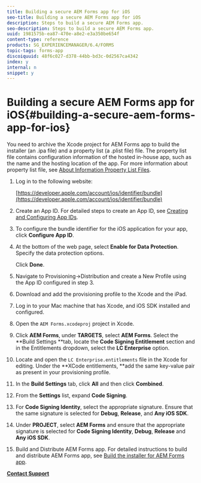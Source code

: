 ```yaml
---
title: Building a secure AEM Forms app for iOS
seo-title: Building a secure AEM Forms app for iOS
description: Steps to build a secure AEM Forms app.
seo-description: Steps to build a secure AEM Forms app.
uuid: 1981575b-ea87-470e-a8e2-e3a350be654f
content-type: reference
products: SG_EXPERIENCEMANAGER/6.4/FORMS
topic-tags: forms-app
discoiquuid: 48f6c027-d378-44bb-bd3c-0d2567ca4342
index: y
internal: n
snippet: y
---
```


# Building a secure AEM Forms app for iOS{#building-a-secure-aem-forms-app-for-ios}

You need to archive the Xcode project for AEM Forms app to build the installer (an .ipa file) and a property list (a .plist file) file. The property list file contains configuration information of the hosted in-house app, such as the name and the hosting location of the app. For more information about property list file, see [About Information Property List Files](http://developer.apple.com/library/ios/#documentation/general/Reference/InfoPlistKeyReference/Articles/AboutInformationPropertyListFiles.html).

1. Log in to the following website:

   [https://developer.apple.com/account/ios/identifier/bundle](https://developer.apple.com/account/ios/identifier/bundle)

1. Create an App ID. For detailed steps to create an App ID, see [Creating and Configuring App IDs](https://developer.apple.com/library/ios/documentation/IDEs/Conceptual/AppDistributionGuide/MaintainingProfiles/MaintainingProfiles.html).
1. To configure the bundle identifier for the iOS application for your app, click **Configure App ID**.
1. At the bottom of the web page, select **Enable for Data Protection**. Specify the data protection options.

   Click **Done**.

1. Navigate to Provisioning-&gt;Distribution and create a New Profile using the App ID configured in step 3.
1. Download and add the provisioning profile to the Xcode and the iPad. 
1. Log in to your Mac machine that has Xcode, and iOS SDK installed and configured.
1. Open the `AEM Forms.xcodeproj` project in Xcode.
1. Click **AEM Forms**, under **TARGETS**, select **AEM Forms**. Select the **Build Settings **tab, locate the **Code Signing Entitlement** section and in the Entitlements dropdown, select the **LC Enterprise** option.
1. Locate and open the `LC Enterprise.entitlements` file in the Xcode for editing. Under the **XCode entitlements, **add the same key-value pair as present in your provisioning profile. 
1. In the **Build Settings** tab, click **All** and then click **Combined**.
1. From the **Settings** list, expand **Code Signing**.
1. For **Code Signing Identity**, select the appropriate signature. Ensure that the same signature is selected for **Debug**, **Release**, and **Any iOS SDK**.
1. Under **PROJECT**, select **AEM Forms** and ensure that the appropriate signature is selected for **Code Signing Identity**, **Debug**, **Release** and **Any iOS SDK**. 
1. Build and Distribute AEM Forms app. For detailed instructions to build and distribute AEM Forms app, see [Build the installer for AEM Forms app](../../forms/using/setup-xcode-project-build-installer.md#main-pars-text-12).

[**Contact Support**](https://www.adobe.com/account/sign-in.supportportal.html)
